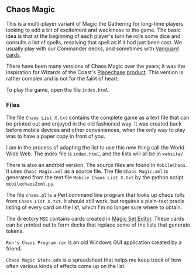 ## Chaos Magic

This is a multi-player variant of Magic the Gathering for long-time players looking to add a bit of excitement and wackiness to the game. The basic idea is that at the beginning of each player's turn he rolls some dice and consults a list of spells, resolving that spell as if it had just been cast. We usually play with our Commander decks, and sometimes with <a href="https://magic.wizards.com/en/vanguard">Vanguard cards</a>.

There have been many versions of Chaos Magic over the years; it was the inspiration for Wizards of the Coast's <a href="https://en.wikipedia.org/wiki/Planechase">Planechase product</a>. This version is rather complex and is not for the faint of heart.

To play the game, open the file `index.html`.

### Files

The file `Chaos List X.txt` contains the complete game as a text file that can be printed out and enjoyed in the old fashioned way. It was created back before mobile devices and other conveniences, when the only way to play was to have a paper copy in front of you.

I am in the process of adapting the list to use this new thing call the World Wide Web. The index file is `index.html`, and the lists will all be in `website/`.

There is also an android version. The source files are found in `MobileChaos`. It uses `Chaos Magic.xml` as a source file. The file `Chaos Magic.xml` is generated from the text file `Mobile Chaos List X.txt` by the python script `mobilechaos2xml.py`.

The file `chaos.pl` is a Perl command line program that looks up chaos rolls from `Chaos List X.txt`. It should still work, but requires a plain-text oracle listing of every card on the list, which I'm no longer sure where to obtain.

The directory `MSE` contains cards created in [Magic Set Editor](http://magicseteditor.sourceforge.net). These cards can be printed out to form decks that replace some of the lists that generate tokens.

`Ron's Chaos Program.rar` is an old Windows GUI application created by a friend.

`Chaos Magic Stats.ods` is a spreadsheet that helps me keep track of how often various kinds of effects come up on the list.

